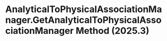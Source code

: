 # AnalyticalToPhysicalAssociationManager.GetAnalyticalToPhysicalAssociationManager Method (2025.3)

﻿